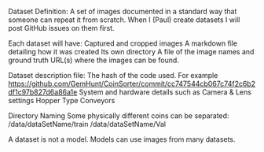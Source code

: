 Dataset Definition:
A set of images documented in a standard way that someone can repeat it from scratch.
When I (Paul) create datasets I will post GitHub issues on them first. 

Each dataset will have:
Captured and cropped images
A markdown file detailing how it was created
Its own directory
A file of the image names and ground truth 
URL(s) where the images can be found. 

Dataset description file:
The hash of the code used. For example
https://github.com/GemHunt/CoinSorter/commit/cc747544cb067c74f2c6b2df1c97b827d6a86a1e
System and hardware details such as 
Camera & Lens settings 
Hopper Type
Conveyors

Directory Naming 
Some physically different coins can be separated:
/data/dataSetName/train
/data/dataSetName/Val

A dataset is not a model. Models can use images from many datasets. 